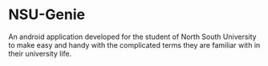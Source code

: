 # NSU-Genie
An android application developed for the student of North South University to make easy and handy with the complicated terms they are familiar with in their university life.
